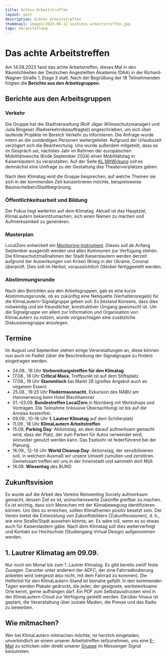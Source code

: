```yaml
---
title: Achtes Arbeitstreffen
layout: post
description: Achtes Arbeitstreffen
thumbnail: images/2023-06-12-sechstes-arbeitstreffen.jpg
tags: Veranstaltung
---
```


# Das achte Arbeitstreffen

Am 14.08.2023 fand das achte Arbeitstreffen, dieses Mal in den Räumlichkeiten 
der Deutschen Angestellten Akademie (DAA) in der Richard-Wagner-Straße 1, Etage 3 statt.
Nach der Begrüßung der 18 Teilnehmenden folgten die **Berichte aus den Arbeitsgruppen**.

## Berichte aus den Arbeitsgruppen

### Verkehr
Die Gruppe hat die Stadtverwaltung (Rolf Jäger (Klimaschutzmanager) und 
Julia Bingeser (Radverkehrsbeauftragte)) angeschrieben, um sich über laufende 
Projekte im Bereich Verkehr zu informieren. Die Anfrage wurde intern an die 
zuständigen Personen weitergeleitet. Aufgrund der Urlaubszeit verzögert sich die Beantwortung. 
Uns wurde außerdem mitgeteilt, dass es im Gespräch sei, nächstes Jahr im Rahmen der europäischen 
Mobilitätswoche (Ende September 2024) einen Mobilitätstag in Kaiserslautern zu veranstalten. 
Auf der Seite [KL MitWirkung](https://klmitwirkung.de/kaiserslautern/de/home) soll es demnächst 
eine Umfrage zu der Gestaltung des Theatervorplatzes geben.

Nach dem Klimatag wird die Gruppe besprechen, auf welche Themen sie sich in der kommenden Zeit 
konzentrieren möchte, beispielsweise Baumscheiben/Stadtbegrünung.

### Öffentlichkeitsarbeit und Bildung
Der Fokus liegt weiterhin auf dem Klimatag. Aktuell ist das Hauptziel, KlimaLautern bekanntzumachen, 
sich einen Namen zu machen und Aufmerksamkeit zu generieren.

### Masterplan
LocalZero entwickelt ein [Monitoring-Instrument](monitoring.localzero.net). Dieses soll ab Anfang 
September ausgerollt werden und allen Kommunen zur Verfügung stehen. Die Klimaschutzmaßnahmen der 
Stadt Kaiserslautern werden derzeit aufgrund der Auswirkungen von Krisen (Krieg in der Ukraine, 
Corona) überprüft. Dies soll im Herbst, voraussichtlich Oktober fertiggestellt werden.

### Abstimmungsrunde
Nach den Berichten aus den Arbeitsgruppen, gab es eine kurze Abstimmungsrunde, ob es zukünftig eine 
Netiquette (Verhaltensregeln) für die KlimaLautern-Signalgruppe geben soll. Es bestand Konsens, 
dass dies notwendig und ein freundlicher, konstruktiver Umgang gewünscht ist. Um die Signalgruppe 
vor allem zur Information und Organisation von KlimaLautern zu nutzen, wurde vorgeschlagen eine 
zusätzliche Diskussionsgruppe anzulegen.

## Termine
Im August und September stehen einige Veranstaltungen an, diese können nun auch im Padlet (über die Beschreibung der Signalgruppe zu finden) eingetragen werden.
*	24.08., 18 Uhr **Vorbereitungstreffen für den Klimatag**
*	17.08., 18 Uhr **Critical Mass**, Treffpunkt ist auf dem Stiftsplatz
*	17.08., 19 Uhr **Stammtisch** bei Markt 28 (großes Angebot auch an veganem Essen) 
*	25.08., 19:25 Uhr **Fledermausnacht**, Exkursion des NABU am Hammerwoog beim Hotel Blechhammer
*	01.-03.09. **Bundestreffen LocalZero** in Nürnberg mit Workshops und Vorträgen. Die Teilnahme (inklusive Übernachtung) ist bis auf die Anreise kostenfrei.
* 09.09., 10-16 Uhr **1. Lautrer Klimatag** auf dem Schillerplatz
* 11.09., 18 Uhr **KlimaLautern Arbeitstreffen**
*	15.09. **Parking Day**: Aktionstag, an dem darauf aufmerksam gemacht wird, dass der Platz, der zum Parken für Autos verwendet wird, sinnvoller genutzt werden kann. Das Eselsohr ist federführend bei der Planung. 
*	16.09., 12-14 Uhr **World Cleanup Day**: Aktionstag, der sensibilisieren soll, in welchem Ausmaß wir unsere Umwelt zumüllen und zerstören. Gemeinsam treffen wir uns in der Innenstadt und sammeln dort Müll.
*	16.09. **Wiesentag** des BUND

## Zukunftsvision
Es wurde auf die Arbeit des Vereins Reinventing Society aufmerksam gemacht, dessen Ziel es ist, 
wünschenswerte Zukünfte greifbar zu machen. Es ist wichtig, dass sich Menschen mit der 
Klimabewegung identifizieren können. Um dies zu erreichen, sollten Klimathemen positiv besetzt sein. 
Der Verein bietet die Entwicklung von Zukunftsbildern (Zukunftsvisionen), d. h., wie eine Straße/Stadt 
aussehen könnte, an. Es wäre toll, wenn es so etwas auch für Kaiserslautern gäbe. Nach dem Klimatag soll 
dies weiterverfolgt und Kontakt zur Hochschule (Studiengang Virtual Design) aufgenommen werden.

## 1. Lautrer Klimatag am 09.09.
Nur noch ein Monat bis zum 1. Lautrer Klimatag. Es gibt bereits zwölf feste Zusagen. Darunter unter anderem der ADFC, 
der eine Fahrradkodierung anbieten wird (vergesst also nicht, mit dem Fahrrad zu kommen). Die Helferlist für den KlimaLautern-Stand 
ist beinahe gefüllt. In den kommenden Tagen werden Plakate gedruckt, die jeder, der geeignete, werbewirksame Orte kennt, 
gerne aufhängen darf. Ein PDF zum Selbstausdrucken wird in der KlimaLautern-Cloud zur Verfügung gestellt werden. 
Darüber hinaus ist geplant, die Veranstaltung über soziale Medien, die Presse und das Radio zu bewerben.

## Wie mitmachen?

Wer bei KlimaLautern mitmachen möchte, ist herzlich eingeladen,
unverbindlich an einem unserer Arbeitstreffen teilzunehmen, uns eine
[E-Mail](mailto:info@klimalautern.de) zu schicken oder direkt unserer
[Gruppe](https://signal.group/#CjQKIB8L8C3-DrBZoSV1Sz8-mn2hebfwos8lYPOQL-q8sTufEhCPhYJdtDTiwMp8-YFOp8Ko)
im Messenger Signal beizutreten.
